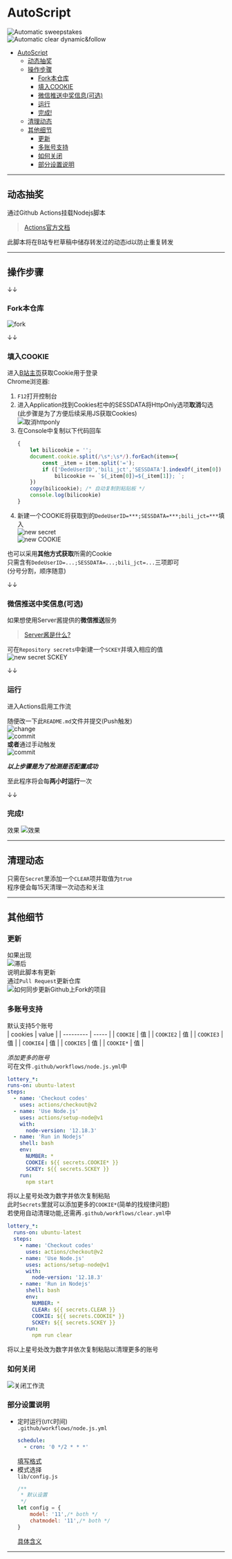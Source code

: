 # AutoScript
![Automatic sweepstakes](https://github.com/shanmite/LotteryAutoScript/workflows/Automatic%20sweepstakes/badge.svg)  
![Automatic clear dynamic&follow](https://github.com/shanmite/LotteryAutoScript/workflows/Automatic%20clear%20dynamic&follow/badge.svg)  

<!-- TOC -->

- [AutoScript](#autoscript)
    - [动态抽奖](#动态抽奖)
    - [操作步骤](#操作步骤)
        - [Fork本仓库](#fork本仓库)
        - [填入COOKIE](#填入cookie)
        - [微信推送中奖信息(可选)](#微信推送中奖信息可选)
        - [运行](#运行)
        - [完成!](#完成)
    - [清理动态](#清理动态)
    - [其他细节](#其他细节)
        - [更新](#更新)
        - [多账号支持](#多账号支持)
        - [如何关闭](#如何关闭)
        - [部分设置说明](#部分设置说明)

<!-- /TOC -->

---

## 动态抽奖  
通过Github Actions挂载Nodejs脚本  

  > [Actions官方文档](https://docs.github.com/en/free-pro-team@latest/actions/reference/workflow-syntax-for-github-actions)  

此脚本将在B站专栏草稿中储存转发过的动态id以防止重复转发  

---

## 操作步骤  

↓↓  

### Fork本仓库  
![fork](.github/fork.png)  

↓↓  

### 填入COOKIE  
进入[B站主页](https://www.bilibili.com/)获取Cookie用于登录  
Chrome浏览器:  
1. `F12`打开控制台  
2. 进入Application找到Cookies栏中的SESSDATA将HttpOnly选项**取消**勾选  
    (此步骤是为了方便后续采用JS获取Cookies)  
    ![取消httponly](.github/getCookies.png)  
3. 在Console中复制以下代码回车  
    ```js
    {
        let bilicookie = '';
        document.cookie.split(/\s*;\s*/).forEach(item=>{
            const _item = item.split('=');
            if (['DedeUserID','bili_jct','SESSDATA'].indexOf(_item[0]) !== -1)
                bilicookie += `${_item[0]}=${_item[1]}; `;
        })
        copy(bilicookie); /* 自动复制到粘贴板 */
        console.log(bilicookie)
    }
    ```
4. 新建一个COOKIE将获取到的`DedeUserID=***;SESSDATA=***;bili_jct=***`填入  
    ![new secret](.github/cookie2.png)  
    ![new COOKIE](.github/new_secret.png)  

也可以采用**其他方式获取**所需的Cookie  
只需含有`DedeUserID=...;SESSDATA=...;bili_jct=...`三项即可  
(分号分割，顺序随意)  

↓↓  

### 微信推送中奖信息(可选)  
如果想使用Server酱提供的**微信推送**服务  
> [Server酱是什么?](http://sc.ftqq.com/3.version)  

可在`Repository secrets`中新建一个`SCKEY`并填入相应的值  
![new secret SCKEY](.github/secret2.png)  

↓↓  

### 运行  
进入Actions启用工作流  

随便改一下此`README.md`文件并提交(Push触发)  
![change](.github/start1.png)  
![commit](.github/start2.png)  
**或者**通过手动触发  
![commit](.github/byhand.png)  

***以上步骤是为了检测是否配置成功***

至此程序将会每**两小时运行**一次

↓↓  

### 完成!  
效果
![效果](.github/success.png)  

---

## 清理动态
只需在`Secret`里添加一个`CLEAR`项并取值为`true`  
程序便会每15天清理一次动态和关注  

---


## 其他细节  
### 更新  
如果出现  
![滞后](.github/behind.png)  
说明此脚本有更新  
通过`Pull Request`更新仓库  
![如何同步更新Github上Fork的项目](.github/update_fork.png)  

### 多账号支持
默认支持5个账号  
  | cookies   | value |
  | --------- | ----- |
  | `COOKIE`  | 值    |
  | `COOKIE2` | 值    |
  | `COOKIE3` | 值    |
  | `COOKIE4` | 值    |
  | `COOKIE5` | 值    |
  | `COOKIE*` | 值    |

*添加更多的账号*  
可在文件`.github/workflows/node.js.yml`中  
```yaml
lottery_*:
runs-on: ubuntu-latest
steps:
  - name: 'Checkout codes'
    uses: actions/checkout@v2
  - name: 'Use Node.js'
    uses: actions/setup-node@v1
    with:
      node-version: '12.18.3'
  - name: 'Run in Nodejs'
    shell: bash
    env:
      NUMBER: *
      COOKIE: ${{ secrets.COOKIE* }}
      SCKEY: ${{ secrets.SCKEY }}
    run:
      npm start
```  
将以上星号处改为数字并依次复制粘贴  
此时`Secrets`里就可以添加更多的`COOKIE*`(简单的找规律问题)  
若使用自动清理功能,还需再`.github/workflows/clear.yml`中  
```yaml
lottery_*:
  runs-on: ubuntu-latest
  steps:
    - name: 'Checkout codes'
      uses: actions/checkout@v2
    - name: 'Use Node.js'
      uses: actions/setup-node@v1
      with:
        node-version: '12.18.3'
    - name: 'Run in Nodejs'
      shell: bash
      env:
        NUMBER: *
        CLEAR: ${{ secrets.CLEAR }}
        COOKIE: ${{ secrets.COOKIE* }}
        SCKEY: ${{ secrets.SCKEY }}
      run:
        npm run clear
```  
将以上星号处改为数字并依次复制粘贴以清理更多的账号  

### 如何关闭
![关闭工作流](.github/close.png)  

### 部分设置说明  
  - 定时运行(`UTC`时间)  
      `.github/workflows/node.js.yml`  
      ```yaml
      schedule:
        - cron: '0 */2 * * *'
      ```  
      [填写格式](https://crontab.guru/)  
  - 模式选择  
      `lib/config.js`
      ```javascript
      /**
       * 默认设置
       */
      let config = {
          model: '11',/* both */
          chatmodel: '11',/* both */
      }
      ```  
      [具体含义](https://github.com/shanmite/LotteryAutoScript/issues/2)  

---

